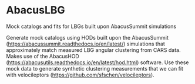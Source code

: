 # AbacusLBG
Mock catalogs and fits for LBGs built upon AbacusSummit simulations

Generate mock catalogs using HODs built upon the AbacusSummit (https://abacussummit.readthedocs.io/en/latest/) simulations that approximately match measured LBG angular clustering from CARS data. Makes use of the AbacusHOD (https://abacusutils.readthedocs.io/en/latest/hod.html) software.  Use these mock data to generate synthetic clustering measurements that we can fit with velocileptors (https://github.com/sfschen/velocileptors).
